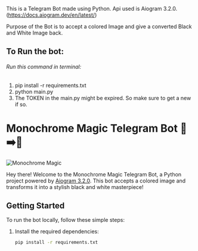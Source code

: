 This is a Telegram Bot made using Python.
Api used is Aiogram 3.2.0. (https://docs.aiogram.dev/en/latest/)

Purpose of the Bot is to accept a colored Image and give a converted Black and White Image back.

## To Run the bot:
<h6>Run this command in terminal:</h6>
<ol>
  <li>pip install -r requirements.txt</li>
  <li>python main.py</li>
  <li>The TOKEN in the main.py might be expired. So make sure to get a new if so.</li>
</ol>


# Monochrome Magic Telegram Bot 🌈➡️🖤

![Monochrome Magic](blob:https://web.telegram.org/f7a81e00-21c5-412e-9192-aee64d6215dc)

Hey there! Welcome to the Monochrome Magic Telegram Bot, a Python project powered by [Aiogram 3.2.0](https://docs.aiogram.dev/en/latest/). This bot accepts a colored image and transforms it into a stylish black and white masterpiece!

## Getting Started

To run the bot locally, follow these simple steps:

1. Install the required dependencies:
   ```bash
   pip install -r requirements.txt

